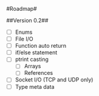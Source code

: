 #Roadmap#

##Version 0.2##
 - [ ] Enums
 - [ ] File I/O
 - [ ] Function auto return
 - [ ] if/else statement
 - [ ] ptrint casting
   - [ ] Arrays
   - [ ] References
 - [ ] Socket I/O (TCP and UDP only)
 - [ ] Type meta data